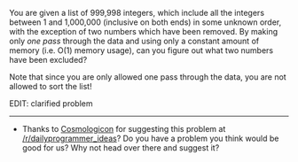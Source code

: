 <div class="md"><p>You are given a list of 999,998 integers, which include all the integers between 1 and 1,000,000 (inclusive on both ends) in some unknown order, with the exception of two numbers which have been removed. By making only <em>one pass</em> through the data and using only a constant amount of memory (i.e. O(1) memory usage), can you figure out what two numbers have been excluded?</p>
<p>Note that since you are only allowed one pass through the data, you are not allowed to sort the list!</p>
<p>EDIT: clarified problem</p>
<hr/>
<ul>
<li>Thanks to <a href="http://www.reddit.com/user/Cosmologicon">Cosmologicon</a> for suggesting this problem at <a href="/r/dailyprogrammer_ideas">/r/dailyprogrammer_ideas</a>? Do you have a problem you think would be good for us? Why not head over there and suggest it?</li>
</ul>
</div>
